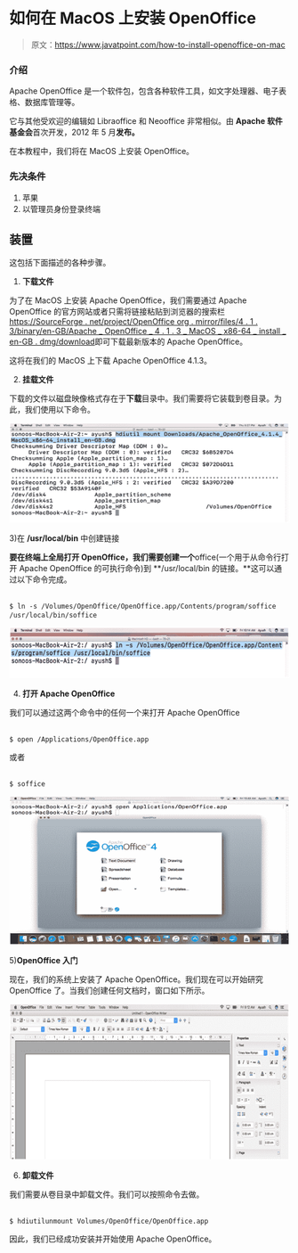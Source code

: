 # 如何在 MacOS 上安装 OpenOffice

> 原文：<https://www.javatpoint.com/how-to-install-openoffice-on-mac>

### 介绍

Apache OpenOffice 是一个软件包，包含各种软件工具，如文字处理器、电子表格、数据库管理等。

它与其他受欢迎的编辑如 Libraoffice 和 Neooffice 非常相似。由 **Apache 软件基金会**首次开发，2012 年 5 月**发布。**

在本教程中，我们将在 MacOS 上安装 OpenOffice。

### 先决条件

1.  苹果
2.  以管理员身份登录终端

## 装置

这包括下面描述的各种步骤。

1) **下载文件**

为了在 MacOS 上安装 Apache OpenOffice，我们需要通过 Apache OpenOffice 的官方网站或者只需将链接粘贴到浏览器的搜索栏[https://SourceForge . net/project/OpenOffice org . mirror/files/4 . 1 . 3/binary/en-GB/Apache _ OpenOffice _ 4 . 1 . 3 _ MacOS _ x86-64 _ install _ en-GB . dmg/download](https://sourceforge.net/projects/openofficeorg.mirror/files/4.1.3/binaries/en-GB/Apache_OpenOffice_4.1.3_MacOS_x86-64_install_en-GB.dmg/download)即可下载最新版本的 Apache OpenOffice。

这将在我们的 MacOS 上下载 Apache OpenOffice 4.1.3。

2) **挂载文件**

下载的文件以磁盘映像格式存在于**下载**目录中。我们需要将它装载到卷目录。为此，我们使用以下命令。

![How to install OpenOffice on MacOS](img/1480352b4c373beda858d1b0786444c4.png)

3)在 **/usr/local/bin** 中创建链接

**要在终端上全局打开 OpenOffice，我们需要创建一个**office(一个用于从命令行打开 Apache OpenOffice 的可执行命令)到 **/usr/local/bin 的链接。**这可以通过以下命令完成。

```

$ ln -s /Volumes/OpenOffice/OpenOffice.app/Contents/program/soffice /usr/local/bin/soffice

```

![How to install OpenOffice on MacOS](img/978983dd7b194a766aae119d899b628f.png)

4) **打开 Apache OpenOffice**

我们可以通过这两个命令中的任何一个来打开 Apache OpenOffice

```

$ open /Applications/OpenOffice.app

```

或者

```

$ soffice

```

![How to install OpenOffice on MacOS](img/ecd97d0351850f52365267f9d3baab26.png)

5)**OpenOffice 入门**

现在，我们的系统上安装了 Apache OpenOffice。我们现在可以开始研究 OpenOffice 了。当我们创建任何文档时，窗口如下所示。

![How to install OpenOffice on MacOS](img/b6223772636bf186e85c00d3304366b2.png)

6) **卸载文件**

我们需要从卷目录中卸载文件。我们可以按照命令去做。

```

$ hdiutilunmount Volumes/OpenOffice/OpenOffice.app

```

因此，我们已经成功安装并开始使用 Apache OpenOffice。